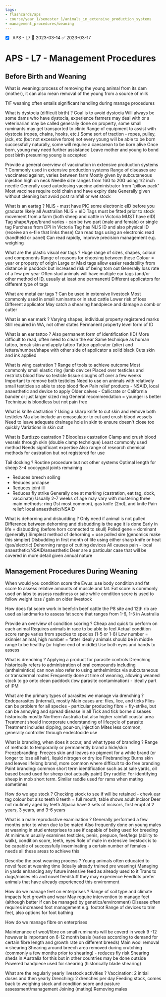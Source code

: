 ```yaml
---
tags:
- flashcards/aps
- course/year_1/semester_1/animals_in_extensive_production_systems
- management_procedures/weaning
---
```


- [x] APS - L7 📅 2023-03-14 ✅ 2023-03-17

# APS - L7 - Management Procedures

## Before Birth and Weaning

What is weaning::process of removing the young animal from its dam (mother), it can also mean removal of the young from a source of milk

T/F weaning often entails significant handling during manage procedures

What is dystocia (difficult birth)
?
Goal is to avoid dystocia
Will always be some dams who have dystocia, experience farmers may deal with or a veterinarian may be called
generally done on property, some small ruminants may get transported to clinic
Range of equipment to assist with dystocia (ropes, chains, hooks, etc.)
Some sort of traction - ropes, pulley, jack, etc (but not excessive force)
not every young will be able to be born successfully naturally, some will require a caesarean to be born alive
Once born, young may need further assistance
Leave mother and young to bond post birth presuming young is accepted

Provide a general overview of vaccination in extensive production systems
?
Commonly used in extensive production systems
Range of diseases are vaccinated against, varies between farm
Mostly given by subcutaneous injection high on neck
Needle size ranges from 16G to 20G using 1/2 inch needle 
Generally used autodosing vaccine administrator from "pillow pack"
Most vaccines require cold chain and have expiry date
Generally given without cleaning but avoid post rainfall or wet stock

What is an eartag
?
NLIS - must have PIC some electronic eID before you graduate likely all Australian NLIS = eID
Tags must be fitted prior to stock movement from a farm (both sheep and cattle in Victoria MUST have eID)
Tag shape/type/brand varies - can be two part (male and female) or single tag
Purchase from DPI in Victoria
Tag has NLIS ID and also physical ID (receive an e-file that links these)
Can read tags using an electronic read (handheld or panel)
Can read rapidly, improve precision management e.g. weighing

What are the plastic visual ear tags
?
Huge range of sizes, shapes, colour and components
Range of reasons for choosing between these
Colour = year or property of origin
Large or Maxi tags allow easier readability from distance in paddock but increased risk of being torn out
Generally loss rate of a few per year
Often stud animals will have multiple ear tags (and/or other method of ID, usually at least one permanent)
Different applicators for different type of tags

What are metal ear tags
?
Can be used in extensive livestock
Most commonly used in small ruminants or in stud cattle
Lower risk of loss
Different applicator
May catch a shearing handpiece and damage a comb or cutter

What is an ear mark
?
Varying shapes, individual property registered marks
Still required in WA, not other states
Permanent property level form of ID

What is an ear tattoo
?
Also permanent form of identification (ID)
More difficult to read, often need to clean the ear
Same technique as human tattoo, break skin and apply tattoo
Tattoo applicator (plier) and letters/number/shape with other side of applicator a solid black
Cuts skin and ink applied

What is wing castration
?
Range of tools to achieve outcome
Most commonly small elastic ring (lamb device)
Placed over testicles and restricts blood flow so testicle tissue sloughs off over a few weeks
Important to remove both testicles
Need to use on animals with relatively small testicles so able to stop blood flow
Pain relief products - NSAID, local anaesthetic and device to apply
Older calves - Callicrate or California bander or just larger sized ring
General recommendation = younger is better
Technique is bloodless but not pain free

What is knife castration
?
Using a sharp knife to cut skin and remove both testicles
Ma also include an emasculator to cut and crush blood vessels
Need to leave adequate drainage hole in skin to ensure doesn't close too quickly
Variations in skin cut

What is Burdizzo castration
?
Bloodless castration
Clamp and crush blood vessels through skin (double clamp technique)
Least commonly used method
Needs significant expertise
Also range of research chemical methods for castration but not registered for use

Tail docking
?
Routine procedure but not other systems
Optimal length for sheep 3-4 coccygeal joints remaining
- Reduces breech soiling
- Reduces prolapse
- Reduces joint ill
- Reduces fly strike
Generally one at marking (castration, eat tag, dock, vaccinate)
Usually 2-7 weeks of age may vary with mustering
three main methods: ring (1st most common), gas knife (2nd), and knife
Pain relief: local anaesthetic/NSAID

What is dehorning and disbudding
?
Only need if animal is not pulled
Difference between dehorning and disbudding is the age it is done
Early in life = disbudding (before horn connected to skull)
Polled gene = dominant (generally)
Simplest method of dehorning = use polled sire (genomics make this simpler)
Disbudding in first month of life using either sharp knife or heat (gas/electric)
Dehorning range of cutting devices
All causes pain - local anaesthetic/NSAID/anaesthetic
Deer are a particular case that will be covered in more detail given annual nature

## Management Procedures During Weaning

When would you condition score the Ewus::use body condition and fat score to assess relative amounts of muscle and fat. Fat score is commonly used on labs to assess readiness or sale while condition score is used to follow weight loss / gain on older livestock

How does fat score work in beef::In beef cattle the P8 site and 12th rib are used as landmarks to assess fat score that ranges from 1-6, 1-5 in Australia

Provide an overview of condition scoring
?
Cheap and quick to perform on each animal
Requires animals in race to be able to feel
Actual condition score range varies from species to species (1-5 or 1-8)
Low number = skinnier animal, high number = fatter
ideally animals should be in middle range to be healthy (or higher end of middle)
Use both eyes and hands to assess

What is drenching
?
Applying a product for parasite controls
Drenching historically refers to administration of oral compounds including (anthelmintics) can now also refer to using anthelmintics via subcutaneous or transdermal routes
Frequently done at time of weaning, allowing weaned stock to go onto clean paddock (low parasite contamination) - ideally part of IPM

What are the primary types of parasites we manage via drenching
?
Endoparasites (internal), mostly
Main cases are: flies, lice, and ticks
Flies can be problem for all species - particular producing fibre = fly-strike, but can be annoying and spread disease in all
Tick and tick borne diseases historically mostly Northern Australia but also higher rainfall coastal area
Treatment should incorporate understanding of lifecycle of parasite
Treatment includes dipping, pour-on, injection
Mites less common, generally controller through endectocide use

What is branding, when does it occur, and what types of branding
?
Range of methods to temporarily or permanently brand a hide/skin
Freezebranding: Freezes skin and leaves no pigment for a white brand (or longer to lose all hair), liquid nitrogen or dry ice
Firebranding: Burns skin and leaves lifelong brand, more common where difficult to do free branding
Paint branding: common short term identification such as at sale yards, oil based brand used for sheep (not actually paint)
Dry raddle: For identifying sheep in mob short term. Similar raddle used for rams when mating sometimes

How do we age stock
?
Checking stock to see if will be retained - chevk ear tag colour but also teeth
8 teeth = full mouth, table shows adult incisor
Deer not routinely aged by teeth
Alpaca have 3 sets of incisors, first erupt at 2 years, 3 years, and 3-6 years

What is a male reproductive examination
?
Generally performed a few months prior to when due to be mated
Also frequently done on young males at weaning in stud enterprises to see if capable of being used for breeding
At minimum usually examines testicles, penis, prepuce, feet/legs (ability to walk), condition score, teeth, eyes
Role of male in extensive livestock is to be capable of successfully inseminating a certain number of females - needs all these areas to achieve this

Describe the post weaning process
?
Young animals often educated to novel feed at weaning time (ideally already trained pre weaning)
Managing in yards enhancing any future intensive feed as already used to it
Trans to dogs/noises etc and novel feedstuff they may experience
Feedlots prefer animals that have already experienced this environment

How do we manage feet on enterprises
?
Range of soil type and climate impacts feet growth and wear
May require intervention to manage feet (although better if can be managed by genetics/environment)
Disease often requires increased foot management e.g. footrot
Range of devices to trim feet, also options for foot bathing

How do we manage fibre on enterprises

Maintenance of wool/fibre on small ruminants will be coverd in week 9 -12 however is important on 6-12 month basis (varies according to demand for certain fibre length and growth rate on different breeds)
Main wool removal = shearing
Shearing around breech area removed during crutching (commonly a few months prior to shearing) - reduces fly risk
Shearing sheds in Australia for this but in other countries may be done outside
Powered handpiece used for shearing (historically blade shearing)

What are the regularly yearly livestock activities
?
Vaccination: 2 initial doses and then yearly
Drenching: 2 drenches per day 
Feeding stock, comes back to weighing stock and condition score and pasture assessment/management
Joining (mating)
Removing males

